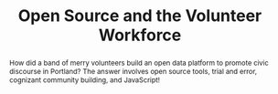 ---
title: "Open Source and the Volunteer Workforce"
speaker: Michael Lange
event: CascadiaJS 2018
tags: ["Open Source", "Community"]
abstract: "How did a band of merry volunteers build an open data platform to promote civic discourse in Portland? The answer involves open source tools, trial and error, cognizant community building, and JavaScript!"
ytID: Ec5j5ajtrG4
layout: talk
---